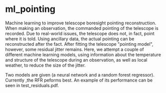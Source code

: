 # ml_pointing
Machine learning to improve telescope boresight pointing reconstruction.  When making an observation, the commanded pointing of the telescope is recorded.  Due to real-world issues, the telescope does not, in fact, point where it is told.  Using ancillary data, the actual pointing can be reconstructed after the fact.  After fitting the telescope "pointing model", however, some residual jitter remains.  Here, we attempt a couple of different machine learning models, using information about the temperature and structure of the telescope during an observation, as well as local weather, to reduce the size of the jitter.

Two models are given (a neural network and a random forest regressor).  Currently ,the RFR peforms best.  An example of its performance can be seen in test_residuals.pdf.  
